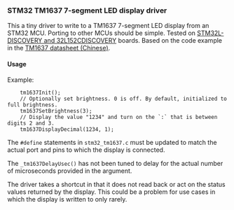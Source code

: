 ### STM32 TM1637 7-segment LED display driver

This a tiny driver to write to a TM1637 7-segment LED display from an STM32 MCU. Porting to other MCUs should be simple. Tested on [STM32L-DISCOVERY and 32L152CDISCOVERY](http://www.st.com/web/catalog/tools/FM116/SC959/SS1532/PF250990?sc=internet/evalboard/product/250990.jsp) boards. Based on the code example in the [TM1637 datasheet (Chinese)](http://www.seeedstudio.com/wiki/images/c/c3/TM1637_datasheet.pdf).

#### Usage

Example:

```
    tm1637Init();
    // Optionally set brightness. 0 is off. By default, initialized to full brightness.
    tm1637SetBrightness(3);
    // Display the value "1234" and turn on the `:` that is between digits 2 and 3.
    tm1637DisplayDecimal(1234, 1);
```

The `#define` statements in `stm32_tm1637.c` must be updated to match the actual port and pins to which the display is connected.

The `_tm1637DelayUsec()` has not been tuned to delay for the actual number of microseconds provided in the argument.

The driver takes a shortcut in that it does not read back or act on the status values returned by the display. This could be a problem for use cases in which the display is written to only rarely.
